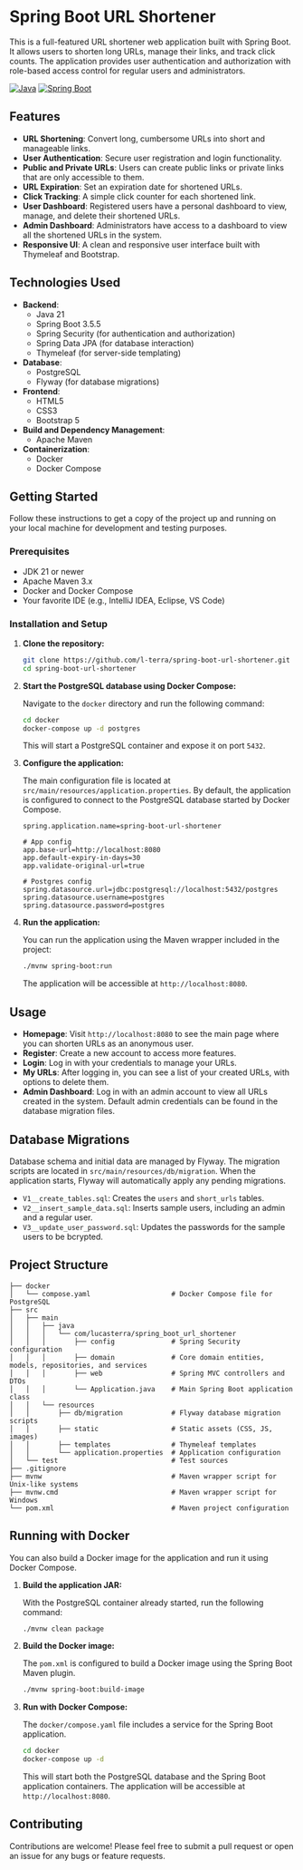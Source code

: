 # Spring Boot URL Shortener

This is a full-featured URL shortener web application built with Spring Boot. It allows users to shorten long URLs, manage their links, and track click counts. The application provides user authentication and authorization with role-based access control for regular users and administrators.

[![Java](https://img.shields.io/badge/Java-21-blue.svg)](https://www.java.com)
[![Spring Boot](https://img.shields.io/badge/Spring%20Boot-3-brightgreen.svg)](https://spring.io/projects/spring-boot)

## Features

  - **URL Shortening**: Convert long, cumbersome URLs into short and manageable links.
  - **User Authentication**: Secure user registration and login functionality.
  - **Public and Private URLs**: Users can create public links or private links that are only accessible to them.
  - **URL Expiration**: Set an expiration date for shortened URLs.
  - **Click Tracking**: A simple click counter for each shortened link.
  - **User Dashboard**: Registered users have a personal dashboard to view, manage, and delete their shortened URLs.
  - **Admin Dashboard**: Administrators have access to a dashboard to view all the shortened URLs in the system.
  - **Responsive UI**: A clean and responsive user interface built with Thymeleaf and Bootstrap.

## Technologies Used

  - **Backend**:
      - Java 21
      - Spring Boot 3.5.5
      - Spring Security (for authentication and authorization)
      - Spring Data JPA (for database interaction)
      - Thymeleaf (for server-side templating)
  - **Database**:
      - PostgreSQL
      - Flyway (for database migrations)
  - **Frontend**:
      - HTML5
      - CSS3
      - Bootstrap 5
  - **Build and Dependency Management**:
      - Apache Maven
  - **Containerization**:
      - Docker
      - Docker Compose

## Getting Started

Follow these instructions to get a copy of the project up and running on your local machine for development and testing purposes.

### Prerequisites

  - JDK 21 or newer
  - Apache Maven 3.x
  - Docker and Docker Compose
  - Your favorite IDE (e.g., IntelliJ IDEA, Eclipse, VS Code)

### Installation and Setup

1.  **Clone the repository:**

    ```bash
    git clone https://github.com/l-terra/spring-boot-url-shortener.git
    cd spring-boot-url-shortener
    ```

2.  **Start the PostgreSQL database using Docker Compose:**

    Navigate to the `docker` directory and run the following command:

    ```bash
    cd docker
    docker-compose up -d postgres
    ```

    This will start a PostgreSQL container and expose it on port `5432`.

3.  **Configure the application:**

    The main configuration file is located at `src/main/resources/application.properties`. By default, the application is configured to connect to the PostgreSQL database started by Docker Compose.

    ```properties
    spring.application.name=spring-boot-url-shortener

    # App config
    app.base-url=http://localhost:8080
    app.default-expiry-in-days=30
    app.validate-original-url=true

    # Postgres config
    spring.datasource.url=jdbc:postgresql://localhost:5432/postgres
    spring.datasource.username=postgres
    spring.datasource.password=postgres
    ```

4.  **Run the application:**

    You can run the application using the Maven wrapper included in the project:

    ```bash
    ./mvnw spring-boot:run
    ```

    The application will be accessible at `http://localhost:8080`.

## Usage

  - **Homepage**: Visit `http://localhost:8080` to see the main page where you can shorten URLs as an anonymous user.
  - **Register**: Create a new account to access more features.
  - **Login**: Log in with your credentials to manage your URLs.
  - **My URLs**: After logging in, you can see a list of your created URLs, with options to delete them.
  - **Admin Dashboard**: Log in with an admin account to view all URLs created in the system. Default admin credentials can be found in the database migration files.

## Database Migrations

Database schema and initial data are managed by Flyway. The migration scripts are located in `src/main/resources/db/migration`. When the application starts, Flyway will automatically apply any pending migrations.

  - `V1__create_tables.sql`: Creates the `users` and `short_urls` tables.
  - `V2__insert_sample_data.sql`: Inserts sample users, including an admin and a regular user.
  - `V3__update_user_password.sql`: Updates the passwords for the sample users to be bcrypted.

## Project Structure

```
├── docker
│   └── compose.yaml                    # Docker Compose file for PostgreSQL
├── src
│   ├── main
│   │   ├── java
│   │   │   └── com/lucasterra/spring_boot_url_shortener
│   │   │       ├── config              # Spring Security configuration
│   │   │       ├── domain              # Core domain entities, models, repositories, and services
│   │   │       ├── web                 # Spring MVC controllers and DTOs
│   │   │       └── Application.java    # Main Spring Boot application class
│   │   └── resources
│   │       ├── db/migration            # Flyway database migration scripts
│   │       ├── static                  # Static assets (CSS, JS, images)
│   │       ├── templates               # Thymeleaf templates
│   │       └── application.properties  # Application configuration
│   └── test                            # Test sources
├── .gitignore
├── mvnw                                # Maven wrapper script for Unix-like systems
├── mvnw.cmd                            # Maven wrapper script for Windows
└── pom.xml                             # Maven project configuration
```

## Running with Docker

You can also build a Docker image for the application and run it using Docker Compose.

1.  **Build the application JAR:**

    With the PostgreSQL container already started, run the following command:

    ```bash
    ./mvnw clean package
    ```

2.  **Build the Docker image:**

    The `pom.xml` is configured to build a Docker image using the Spring Boot Maven plugin.

    ```bash
    ./mvnw spring-boot:build-image
    ```

3.  **Run with Docker Compose:**

    The `docker/compose.yaml` file includes a service for the Spring Boot application.

    ```bash
    cd docker
    docker-compose up -d
    ```

    This will start both the PostgreSQL database and the Spring Boot application containers. The application will be accessible at `http://localhost:8080`.

## Contributing

Contributions are welcome\! Please feel free to submit a pull request or open an issue for any bugs or feature requests.
